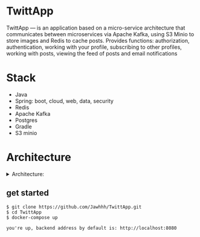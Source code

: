 # TwittApp
TwittApp — is an application based on a micro-service architecture that communicates between microservices via Apache Kafka, using S3 Minio to store images and Redis to cache posts.
Provides functions: authorization, authentication, working with your profile, subscribing to other profiles, working with posts, viewing the feed of posts and email notifications


# Stack 
- Java
- Spring: boot, cloud, web, data, security
- Redis
- Apache Kafka
- Postgres
- Gradle
- S3 minio 
	

# Architecture

<details>

<summary>Architecture:</summary>

## The main microservices :
- auth service - user registration and authentication 
- profile service - profile management
- post service - post management (selection of posts by various filters, pagination), likes, dislikes and comments
- email notification service - sending notifications to email
- subscribe service - manage user subscriptions

## The additional microservices : 
- Discovery service - Used to detect microservices, uses netflix eureka
- Configuration management - Microservices configuration management, uses spring cloud config server
- Api Gateway - Central entry point for all requests, uses spring cloud api gateway

</details>
 

## get started
```
$ git clone https://github.com/Jawhhh/TwittApp.git
$ cd TwittApp
$ docker-compose up   
```
	you're up, backend address by default is: http://localhost:8080